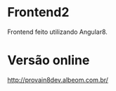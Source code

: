 # Frontend2

Frontend feito utilizando Angular8. 

# Versão online

http://provain8dev.albeom.com.br/

